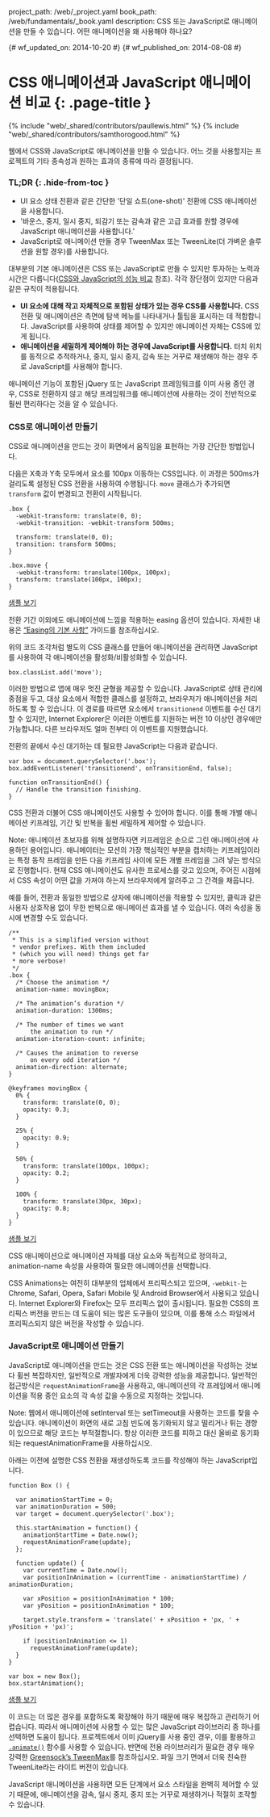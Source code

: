project_path: /web/_project.yaml
book_path: /web/fundamentals/_book.yaml
description: CSS 또는 JavaScript로 애니메이션을 만들 수 있습니다. 어떤 애니메이션을 왜 사용해야 하나요?


{# wf_updated_on: 2014-10-20 #}
{# wf_published_on: 2014-08-08 #}

# CSS 애니메이션과 JavaScript 애니메이션 비교 {: .page-title }

{% include "web/_shared/contributors/paullewis.html" %}
{% include "web/_shared/contributors/samthorogood.html" %}


웹에서 CSS와 JavaScript로 애니메이션을 만들 수 있습니다. 어느 것을 사용할지는 프로젝트의 기타 종속성과 원하는 효과의 종류에 따라 결정됩니다.

### TL;DR {: .hide-from-toc }
- UI 요소 상태 전환과 같은 간단한 '단일 쇼트(one-shot)' 전환에 CSS 애니메이션을 사용합니다.
- '바운스, 중지, 일시 중지, 되감기 또는 감속과 같은 고급 효과를 원할 경우에 JavaScript 애니메이션을 사용합니다.'
- JavaScript로 애니메이션 만들 경우 TweenMax 또는 TweenLite(더 가벼운 솔루션을 원할 경우)를 사용합니다.


대부분의 기본 애니메이션은 CSS 또는 JavaScript로 만들 수 있지만 투자하는 노력과 시간은 다릅니다([CSS와 JavaScript의 성능 비교](/web/fundamentals/design-and-ui/animations/animations-and-performance#css-vs-javascript-performance) 참조). 각각 장단점이 있지만 다음과 같은 규칙이 적용됩니다.

* **UI 요소에 대해 작고 자체적으로 포함된 상태가 있는 경우 CSS를 사용합니다.** CSS 전환 및 애니메이션은 측면에 탐색 메뉴를 나타내거나 툴팁을 표시하는 데 적합합니다. JavaScript를 사용하여 상태를 제어할 수 있지만 애니메이션 자체는 CSS에 있게 됩니다.
* **애니메이션을 세밀하게 제어해야 하는 경우에 JavaScript를 사용합니다.** 터치 위치를 동적으로 추적하거나, 중지, 일시 중지, 감속 또는 거꾸로 재생해야 하는 경우 주로 JavaScript를 사용해야 합니다.

애니메이션 기능이 포함된 jQuery 또는 JavaScript 프레임워크를 이미 사용 중인 경우, CSS로 전환하지 않고 해당 프레임워크를 애니메이션에 사용하는 것이 전반적으로 훨씬 편리하다는 것을 알 수 있습니다.

### CSS로 애니메이션 만들기

CSS로 애니메이션을 만드는 것이 화면에서 움직임을 표현하는 가장 간단한 방법입니다.

다음은 X축과 Y축 모두에서 요소를 100px 이동하는 CSS입니다. 이 과정은 500ms가 걸리도록 설정된 CSS 전환을 사용하여 수행됩니다. `move` 클래스가 추가되면 `transform` 값이 변경되고 전환이 시작됩니다.


    .box {
      -webkit-transform: translate(0, 0);
      -webkit-transition: -webkit-transform 500ms;
    
      transform: translate(0, 0);
      transition: transform 500ms;
    }
    
    .box.move {
      -webkit-transform: translate(100px, 100px);
      transform: translate(100px, 100px);
    }
    

<a href="https://googlesamples.github.io/web-fundamentals/samples/../fundamentals/design-and-ui/animations/box-move-simple.html">샘플 보기</a>

전환 기간 이외에도 애니메이션에 느낌을 적용하는 easing 옵션이 있습니다. 자세한 내용은 [“Easing의 기본 사항”](the-basics-of-easing.html) 가이드를 참조하십시오.

위의 코드 조각처럼 별도의 CSS 클래스를 만들어 애니메이션을 관리하면 JavaScript를 사용하여 각 애니메이션을 활성화/비활성화할 수 있습니다.


    box.classList.add('move');
    

이러한 방법으로 앱에 매우 멋진 균형을 제공할 수 있습니다. JavaScript로 상태 관리에 중점을 두고, 대상 요소에서 적합한 클래스를 설정하고, 브라우저가 애니메이션을 처리하도록 할 수 있습니다. 이 경로를 따르면 요소에서 `transitionend` 이벤트를 수신 대기할 수 있지만, Internet Explorer은 이러한 이벤트를 지원하는 버전 10 이상인 경우에만 가능합니다. 다른 브라우저도 얼마 전부터 이 이벤트를 지원했습니다.

전환의 끝에서 수신 대기하는 데 필요한 JavaScript는 다음과 같습니다.


    var box = document.querySelector('.box');
    box.addEventListener('transitionend', onTransitionEnd, false);
    
    function onTransitionEnd() {
      // Handle the transition finishing.
    }
    

CSS 전환과 더불어 CSS 애니메이션도 사용할 수 있어야 합니다. 이를 통해 개별 애니메이션 키프레임, 기간 및 반복을 휠씬 세밀하게 제어할 수 있습니다.

Note: 애니메이션 초보자를 위해 설명하자면 키프레임은 손으로 그린 애니메이션에 사용하던 용어입니다. 애니메이터는 모션의 가장 핵심적인 부분을 캡처하는 키프레임이라는 특정 동작 프레임을 만든 다음 키프레임 사이에 모든 개별 프레임을 그려 넣는 방식으로 진행합니다. 현재 CSS 애니메이션도 유사한 프로세스를 갖고 있으며, 주어진 시점에서 CSS 속성이 어떤 값을 가져야 하는지 브라우저에게 알려주고 그 간격을 채웁니다.

예를 들어, 전환과 동일한 방법으로 상자에 애니메이션을 적용할 수 있지만, 클릭과 같은 사용자 상호작용 없이 무한 반복으로 애니메이션 효과를 낼 수 있습니다. 여러 속성을 동시에 변경할 수도 있습니다.


    /**
     * This is a simplified version without
     * vendor prefixes. With them included
     * (which you will need) things get far
     * more verbose!
     */
    .box {
      /* Choose the animation */
      animation-name: movingBox;
    
      /* The animation’s duration */
      animation-duration: 1300ms;
    
      /* The number of times we want
          the animation to run */
      animation-iteration-count: infinite;
    
      /* Causes the animation to reverse
          on every odd iteration */
      animation-direction: alternate;
    }
    
    @keyframes movingBox {
      0% {
        transform: translate(0, 0);
        opacity: 0.3;
      }
    
      25% {
        opacity: 0.9;
      }
    
      50% {
        transform: translate(100px, 100px);
        opacity: 0.2;
      }
    
      100% {
        transform: translate(30px, 30px);
        opacity: 0.8;
      }
    }
    

<a href="https://googlesamples.github.io/web-fundamentals/samples/../fundamentals/design-and-ui/animations/box-move-keyframes.html">샘플 보기</a>

CSS 애니메이션으로 애니메이션 자체를 대상 요소와 독립적으로 정의하고, animation-name 속성을 사용하여 필요한 애니메이션을 선택합니다.

CSS Animations는 여전히 대부분의 업체에서 프리픽스되고 있으며, `-webkit-`는 Chrome, Safari, Opera, Safari Mobile 및 Android Browser에서 사용되고 있습니다. Internet Explorer와 Firefox는 모두 프리픽스 없이 출시됩니다. 필요한 CSS의 프리픽스 버전을 만드는 데 도움이 되는 많은 도구들이 있으며, 이를 통해 소스 파일에서 프리픽스되지 않은 버전을 작성할 수 있습니다.

### JavaScript로 애니메이션 만들기

JavaScript로 애니메이션을 만드는 것은 CSS 전환 또는 애니메이션을 작성하는 것보다 휠씬 복잡하지만, 일반적으로 개발자에게 더욱 강력한 성능을 제공합니다. 일반적인 접근방식은 `requestAnimationFrame`을 사용하고, 애니메이션의 각 프레임에서 애니메이션을 적용 중인 요소의 각 속성 값을 수동으로 지정하는 것입니다.

Note: 웹에서 애니메이션에 setInterval 또는 setTimeout을 사용하는 코드를 찾을 수 있습니다. 애니메이션이 화면의 새로 고침 빈도에 동기화되지 않고 떨리거나 튀는 경향이 있으므로 해당 코드는 부적절합니다. 항상 이러한 코드를 피하고 대신 올바로 동기화되는 requestAnimationFrame을 사용하십시오.

아래는 이전에 설명한 CSS 전환을 재생성하도록 코드를 작성해야 하는 JavaScript입니다.


    function Box () {
    
      var animationStartTime = 0;
      var animationDuration = 500;
      var target = document.querySelector('.box');
    
      this.startAnimation = function() {
        animationStartTime = Date.now();
        requestAnimationFrame(update);
      };
    
      function update() {
        var currentTime = Date.now();
        var positionInAnimation = (currentTime - animationStartTime) / animationDuration;
    
        var xPosition = positionInAnimation * 100;
        var yPosition = positionInAnimation * 100;
    
        target.style.transform = 'translate(' + xPosition + 'px, ' + yPosition + 'px)';
    
        if (positionInAnimation <= 1)
          requestAnimationFrame(update);
      }
    }
    
    var box = new Box();
    box.startAnimation();
    

<a href="https://googlesamples.github.io/web-fundamentals/samples/../fundamentals/design-and-ui/animations/box-move-js.html">샘플 보기</a>

이 코드는 더 많은 경우를 포함하도록 확장해야 하기 때문에 매우 복잡하고 관리하기 어렵습니다. 따라서 애니메이션에 사용할 수 있는 많은 JavaScript 라이브러리 중 하나를 선택하면 도움이 됩니다. 프로젝트에서 이미 jQuery를 사용 중인 경우, 이를 활용하고 [`.animate()`](http://api.jquery.com/animate/) 함수를 사용할 수 있습니다. 반면에 전용 라이브러리가 필요한 경우 매우 강력한 [Greensock’s TweenMax](https://github.com/greensock/GreenSock-JS/tree/master/src/minified)를 참조하십시오. 파일 크기 면에서 더욱 친숙한 TweenLite라는 라이트 버전이 있습니다.

JavaScript 애니메이션을 사용하면 모든 단계에서 요소 스타일을 완벽히 제어할 수 있기 때문에, 애니메이션을 감속, 일시 중지, 중지 또는 거꾸로 재생하거나 적절히 조작할 수 있습니다.


